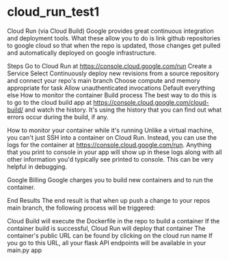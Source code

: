 # cloud_run_test1

Cloud Run (via Cloud Build)
Google provides great continuous integration and deployment tools. What these allow you to do is link github repositories to google cloud so that when the repo is updated, those changes get pulled and automatically deployed on google infrastructure.

Steps
Go to Cloud Run at https://console.cloud.google.com/run
Create a Service
Select Continuously deploy new revisions from a source repository and connect your repo's main branch
Choose compute and memory appropriate for task
Allow unauthenticated invocations
Default everything else
How to monitor the container Build process
The best way to do this is to go to the cloud build app at https://console.cloud.google.com/cloud-build/ and watch the history. It's using the history that you can find out what errors occur during the build, if any.

How to monitor your container while it's running
Unlike a virtual machine, you can't just SSH into a container on Cloud Run. Instead, you can use the logs for the container at https://console.cloud.google.com/run. Anything that you print to console in your app will show up in these logs along with all other information you'd typically see printed to console. This can be very helpful in debugging.

Google Billing
Google charges you to build new containers and to run the container.

End Results
The end result is that when up push a change to your repos main branch, the following process will be triggered:

Cloud Build will execute the Dockerfile in the repo to build a container
If the container build is successful, Cloud Run will deploy that container
The container's public URL can be found by clicking on the cloud run name
If you go to this URL, all your flask API endpoints will be available in your main.py app
